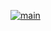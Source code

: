[![main](https://github.com/theotaburet/github-actions-demo/actions/workflows/main.yml/badge.svg)](https://github.com/theotaburet/github-actions-demo/actions/workflows/main.yml)

